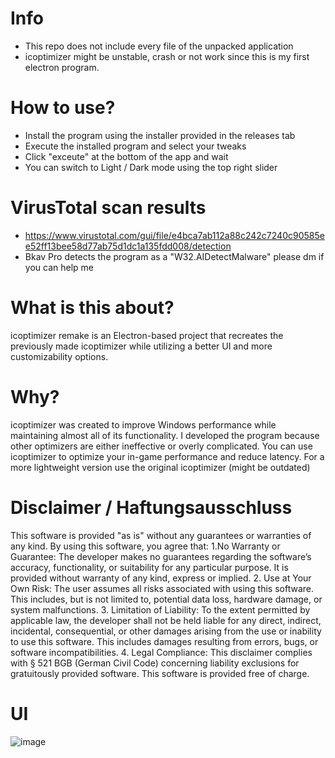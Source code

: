 
# Info
- This repo does not include every file of the unpacked application
- icoptimizer might be unstable, crash or not work since this is my first electron program.

# How to use?
- Install the program using the installer provided in the releases tab
- Execute the installed program and select your tweaks
- Click "exceute" at the bottom of the app and wait
- You can switch to Light / Dark mode using the top right slider

# VirusTotal scan results

- https://www.virustotal.com/gui/file/e4bca7ab112a88c242c7240c90585ee52ff13bee58d77ab75d1dc1a135fdd008/detection
- Bkav Pro detects the program as a "W32.AIDetectMalware" please dm if you can help me

# What is this about?
icoptimizer remake is an Electron-based project that recreates the previously made icoptimizer while utilizing a better UI and more customizability options.

# Why?
icoptimizer was created to improve Windows performance while maintaining almost all of its functionality.
I developed the program because other optimizers are either ineffective or overly complicated.
You can use icoptimizer to optimize your in-game performance and reduce latency.
For a more lightweight version use the original icoptimizer (might be outdated)

# Disclaimer / Haftungsausschluss

This software is provided "as is" without any guarantees or warranties of any kind. By using this software, you agree that:
1.No Warranty or Guarantee:
The developer makes no guarantees regarding the software’s accuracy, functionality, or suitability for any particular purpose. It is provided without warranty of any kind, express or implied.
2. Use at Your Own Risk:
The user assumes all risks associated with using this software. This includes, but is not limited to, potential data loss, hardware damage, or system malfunctions.
3. Limitation of Liability:
To the extent permitted by applicable law, the developer shall not be held liable for any direct, indirect, incidental, consequential, or other damages arising from the use or inability to use this software. This includes damages resulting from errors, bugs, or software incompatibilities.
4. Legal Compliance:
This disclaimer complies with § 521 BGB (German Civil Code) concerning liability exclusions for gratuitously provided software. This software is provided free of charge.

# UI
![image](https://github.com/user-attachments/assets/0493c72f-6a42-4112-9fa2-4633bd06eeca)
